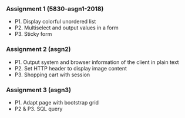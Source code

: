 ### Assignment 1 (5830-asgn1-2018)
* P1. Display colorful unordered list
* P2. Multiselect and output values in a form
* P3. Sticky form

### Assignment 2 (asgn2)
* P1. Output system and browser information of the client in plain text
* P2. Set HTTP header to display image content
* P3. Shopping cart with session

### Assignment 3 (asgn3)
* P1. Adapt page with bootstrap grid
* P2 & P3. SQL query
